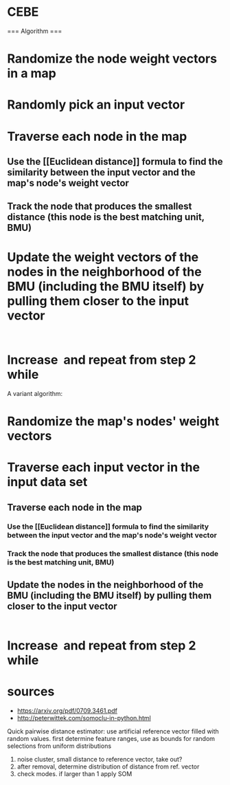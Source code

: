 # CEBE

=== Algorithm ===
# Randomize the  node weight vectors in a map
# Randomly pick an input vector <math>{D}(t)</math>
# Traverse each node in the map
## Use the [[Euclidean distance]] formula to find the similarity between the input vector and the map's node's weight vector
## Track the node that produces the smallest distance (this node is the best matching unit, BMU)
# Update the weight vectors of the nodes in the neighborhood of the BMU (including the BMU itself) by pulling them closer to the input vector
## <math>W_{v}(s + 1) = W_{v}(s) + \theta(u, v, s) \cdot \alpha(s) \cdot (D(t) - W_{v}(s))</math>
# Increase <math>s</math> and repeat from step 2 while <math>s < \lambda</math>

A variant algorithm:
# Randomize the map's nodes' weight vectors
# Traverse each input vector in the input data set
## Traverse each node in the map
### Use the [[Euclidean distance]] formula to find the similarity between the input vector and the map's node's weight vector
### Track the node that produces the smallest distance (this node is the best matching unit, BMU)
## Update the nodes in the neighborhood of the BMU (including the BMU itself) by pulling them closer to the input vector
### <math>W_{v}(s + 1) = W_{v}(s) + \theta(u, v, s) \cdot \alpha(s) \cdot (D(t) - W_{v}(s))</math>
# Increase <math>s</math> and repeat from step 2 while <math>s < \lambda</math>

# sources
* https://arxiv.org/pdf/0709.3461.pdf
* http://peterwittek.com/somoclu-in-python.html


Quick pairwise distance estimator:
use artificial reference vector filled with random values.
first determine feature ranges, use as bounds for random selections from uniform distributions

1. noise cluster, small distance to reference vector, take out?
2. after removal, determine distribution of distance from ref. vector
3. check modes. if larger than 1 apply SOM
